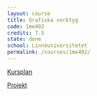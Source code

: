 ```yaml
---
layout: course
title: Grafiska verktyg
code: 1me402
credits: 7.5
state: done
school: Linnéuniversitetet
permalink: /courses/1me402/
---
```


[Kursplan](/files/courseplan/1me402.pdf)

[Projekt]()